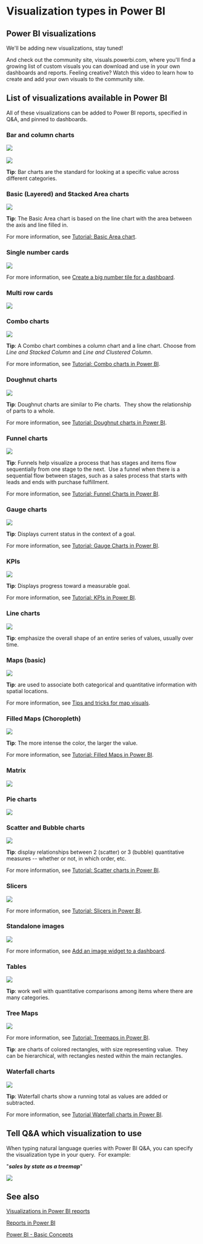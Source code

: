 ﻿<properties
   pageTitle="Visualization types in Power BI"
   description="Visualization types in Power BI"
   services="powerbi"
   documentationCenter=""
   authors="mihart"
   manager="mblythe"
   backup=""
   editor=""
   tags=""
   qualityFocus="no"
   qualityDate=""/>

<tags
   ms.service="powerbi"
   ms.devlang="NA"
   ms.topic="article"
   ms.tgt_pltfrm="NA"
   ms.workload="powerbi"
   ms.date="09/14/2016"
   ms.author="mihart"/>
# Visualization types in Power BI


## Power BI visualizations

We'll be adding new visualizations, stay tuned!

And check out the community site, visuals.powerbi.com, where you'll find a growing list of  custom visuals you can download and use in your own dashboards and reports. Feeling creative?  Watch this video to learn how to create and add your own visuals to the community site.  

## List of visualizations available in Power BI

All of these visualizations can be added to Power BI reports, specified in Q&A, and pinned to dashboards.

### Bar and column charts

![](media/powerbi-service-visualization-types-for-reports-and-q-and-a/pbi_Nancy_viz_bar.png) 

 ![](media/powerbi-service-visualization-types-for-reports-and-q-and-a/pbi_Nancy_viz_col.png)

**Tip**: Bar charts are the standard for looking at a specific value across different categories.

### Basic (Layered) and Stacked Area charts

![](media/powerbi-service-visualization-types-for-reports-and-q-and-a/basicareamapsmall.png)

**Tip**: The Basic Area chart is based on the line chart with the area between the axis and line filled in.

For more information, see [Tutorial: Basic Area chart](powerbi-service-tutorial-basic-area-chart.md).

### Single number cards

![](media/powerbi-service-visualization-types-for-reports-and-q-and-a/pbi_Nancy_viz_card.png)

For more information, see [Create a big number tile for a dashboard](powerbi-service-create-a-big-number-tile-for-a-dashboard.md).

### Multi row cards

![](media/powerbi-service-visualization-types-for-reports-and-q-and-a/multi-row-card.png)


### Combo charts

![](media/powerbi-service-visualization-types-for-reports-and-q-and-a/comboSmall.png)

**Tip**: A Combo chart combines a column chart and a line chart. Choose from *Line and Stacked Column* and *Line and Clustered Column*.

For more information, see [Tutorial: Combo charts in Power BI](powerbi-service-tutorial-combo-chart-merge-visualizations.md).

### Doughnut charts

![](media/powerbi-service-visualization-types-for-reports-and-q-and-a/donutSmall.png)

**Tip**: Doughnut charts are similar to Pie charts.  They show the relationship of parts to a whole.

For more information, see [Tutorial: Doughnut charts in Power BI](powerbi-service-tutorial-doughnut-charts.md).

### Funnel charts

![](media/powerbi-service-visualization-types-for-reports-and-q-and-a/pbi_Nancy_viz_funnel.png)

**Tip**: Funnels help visualize a process that has stages and items flow sequentially from one stage to the next.  Use a funnel when there is a sequential flow between stages, such as a sales process that starts with leads and ends with purchase fulfillment.

For more information, see [Tutorial: Funnel Charts in Power BI](powerbi-service-tutorial-funnel-charts.md).

### Gauge charts

![](media/powerbi-service-visualization-types-for-reports-and-q-and-a/gauge_m.PNG)

**Tip**: Displays current status in the context of a goal.

For more information, see [Tutorial: Gauge Charts in Power BI](powerbi-service-tutorial-radial-gauge-charts.md).

###   KPIs

![](media/powerbi-service-visualization-types-for-reports-and-q-and-a/power-bi-kpi.png)

**Tip**: Displays progress toward a measurable goal.

For more information, see [Tutorial: KPIs in Power BI](powerbi-service-tutorial-kpi.md).

### Line charts

![](media/powerbi-service-visualization-types-for-reports-and-q-and-a/pbi_Nancy_viz_line.png)

**Tip**: emphasize the overall shape of an entire series of values, usually over time.

### Maps (basic)

![](media/powerbi-service-visualization-types-for-reports-and-q-and-a/pbi-Nancy_viz_map.png)

**Ti﻿p**: are used to associate both categorical and quantitative information with spatial locations.

For more information, see [Tips and tricks for map visuals](powerbi-service-tips-and-tricks-for-power-bi-map-visualizations.md).

### Filled Maps (Choropleth)

![](media/powerbi-service-visualization-types-for-reports-and-q-and-a/pbi_Nancy_viz_FilledMap.png)

**Tip**: The more intense the color, the larger the value.

For more information, see [Tutorial: Filled Maps in Power BI](powerbi-service-tutorial-filled-maps-choropleths.md).

### Matrix

![](media/powerbi-service-visualization-types-for-reports-and-q-and-a/matrix.png)

### Pie charts

![](media/powerbi-service-visualization-types-for-reports-and-q-and-a/pbi_Nancy_viz_pie.png)

### Scatter and Bubble charts

![](media/powerbi-service-visualization-types-for-reports-and-q-and-a/pbi_Nancy_viz_bubble.png)

**Tip**: display relationships between 2 (scatter) or 3 (bubble) quantitative measures -- whether or not, in which order, etc.

For more information, see [Tutorial: Scatter charts in Power BI](powerbi-service-tutorial-scatter.md).

### Slicers

![](media/powerbi-service-visualization-types-for-reports-and-q-and-a/PBI_slicer.png)

For more information, see [Tutorial: Slicers in Power BI](powerbi-service-tutorial-slicers.md).

### Standalone images

![](media/powerbi-service-visualization-types-for-reports-and-q-and-a/pbi_Nancy_viz_image.png)

For more information, see [Add an image widget to a dashboard](powerbi-service-add-a-widget-to-a-dashboard.md).

### Tables

![](media/powerbi-service-visualization-types-for-reports-and-q-and-a/tableType.png)

**Tip**: work well with quantitative comparisons among items where there are many categories.

### Tree Maps

![](media/powerbi-service-visualization-types-for-reports-and-q-and-a/pbi_Nancy_viz_tree.png)

For more information, see [Tutorial: Treemaps in Power BI](powerbi-service-tutorial-treemaps.md).

**Tip**: are charts of colored rectangles, with size representing value.  They can be hierarchical, with rectangles nested within the main rectangles.

### Waterfall charts

![](media/powerbi-service-visualization-types-for-reports-and-q-and-a/waterfallsmall.png)

**Tip**: Waterfall charts show a running total as values are added or subtracted.

For more information, see [Tutorial Waterfall charts in Power BI](powerbi-service-tutorial-waterfall-charts.md).

###

## Tell Q&A which visualization to use

When typing natural language queries with Power BI Q&A, you can specify the visualization type in your query.  For example:

"***sales by state as a treemap***"

![](media/powerbi-service-visualization-types-for-reports-and-q-and-a/QAtreeMap.png)


## See also

[Visualizations in Power BI reports](powerbi-service-visualizations-for-reports.md)

[Reports in Power BI](powerbi-service-reports.md)

[Power BI - Basic Concepts](powerbi-service-basic-concepts.md)
